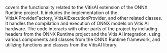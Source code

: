 covers the functionality related to the VitisAI extension of the ONNX Runtime project. It includes the implementation of the VitisAIProviderFactory, VitisAIExecutionProvider, and other related classes. It handles the compilation and execution of ONNX models on Vitis AI hardware. The code interacts with other parts of the project by including headers from the ONNX Runtime project and the Vitis AI integration, using various components and classes from the ONNX Runtime framework, and utilizing functions and classes from the VitisAI library.